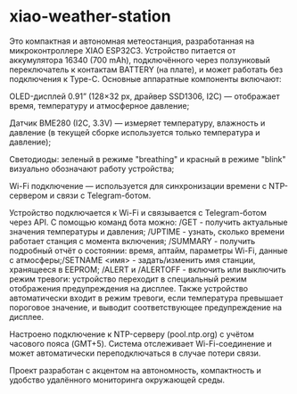 # xiao-weather-station
Это компактная и автономная метеостанция, разработанная на микроконтроллере XIAO ESP32C3. Устройство питается от аккумулятора 16340 (700 mAh), подключённого через ползунковый переключатель к контактам BATTERY (на плате), и может работать без подключения к Type-C. Основные аппаратные компоненты включают:

OLED-дисплей 0.91” (128×32 px, драйвер SSD1306, I2C) — отображает время, температуру и атмосферное давление;

Датчик BME280 (I2C, 3.3V) — измеряет температуру, влажность и давление (в текущей сборке используется только температура и давление);

Светодиоды: зеленый в режиме "breathing" и красный в режиме "blink" визуально обозначают работу устройства;

Wi-Fi подключение — используется для синхронизации времени c NTP-сервером и связи с Telegram-ботом.

Устройство подключается к Wi-Fi и связывается с Telegram-ботом через API. С помощью команд бота можно:
/GET - получить актуальные значения температуры и давления;
/UPTIME - узнать, сколько времени работает станция с момента включения;
/SUMMARY - получить подробный отчёт о состоянии: время, аптайм, параметры Wi-Fi, данные с атмосферы;/SETNAME <имя> - задать/изменить имя станции, хранящееся в EEPROM;
/ALERT и /ALERTOFF - включить или выключить режим тревоги: устройство переходит в специальный режим отображения предупреждения на дисплее.
Также устройство автоматически входит в режим тревоги, если температура превышает пороговое значение, и выводит соответствующее предупреждение на дисплее.

Настроено подключение к NTP-серверу (pool.ntp.org) с учётом часового пояса (GMT+5). Система отслеживает Wi-Fi-соединение и может автоматически переподключаться в случае потери связи.

Проект разработан с акцентом на автономность, компактность и удобство удалённого мониторинга окружающей среды.
